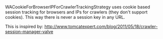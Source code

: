 WACookieForBrowserIPForCrawlerTrackingStrategy uses cookie based session tracking for browsers and IPs for crawlers (they don't support cookies). This way there is never a session key in any URL.

This is inspired by:
http://www.tomcatexpert.com/blog/2011/05/18/crawler-session-manager-valve